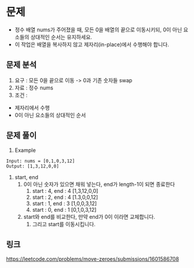 # 문제

- 정수 배열 nums가 주어졌을 때, 모든 0을 배열의 끝으로 이동시키되, 0이 아닌 요소들의 상대적인 순서는 유지하세요.
- 이 작업은 배열을 복사하지 않고 제자리(in-place)에서 수행해야 합니다.

## 문제 분석

1. 요구 : 모든 0을 끝으로 이동 ->  0과 기존 숫자들 swap
2. 자료 : 정수 nums
3. 조건 :

- 제자리에서 수행
- 0이 아닌 요소들의 상대적인 순서

## 문제 풀이

1. Example

~~~text
Input: nums = [0,1,0,3,12]
Output: [1,3,12,0,0]
~~~

1. start, end
    1. 0이 아닌 숫자가 있으면 채워 넣는다, end가 length-1이 되면 종료한다
        1. start : 4, end : 4  [1,3,12,0,0]
        2. start : 2, end : 4   [1.3,0,0,12]
        3. start : 1, end : 3   [1,0,0,3,12]
        4. start : 0, end : 1  [0,1,0,3,12]
    2. start와 end를 비교한다, 만약 end가 0이 이라면 교체합니다.
       1. 그리고 start를 이동시킵니다.
 

## 링크
https://leetcode.com/problems/move-zeroes/submissions/1601586708
